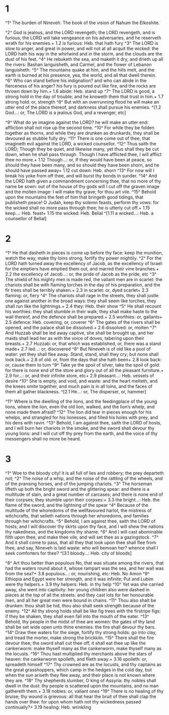# 1 
^1^ The burden of Nineveh. The book of the vision of Nahum the Elkoshite. 

^2^ God is jealous, and the LORD revengeth; the LORD revengeth, and is furious; the LORD will take vengeance on his adversaries, and he reserveth wrath for his enemies.+ 1.2 is furious: Heb. that hath fury ^3^ The LORD is slow to anger, and great in power, and will not at all acquit the wicked: the LORD hath his way in the whirlwind and in the storm, and the clouds are the dust of his feet. ^4^ He rebuketh the sea, and maketh it dry, and drieth up all the rivers: Bashan languisheth, and Carmel, and the flower of Lebanon languisheth. ^5^ The mountains quake at him, and the hills melt, and the earth is burned at his presence, yea, the world, and all that dwell therein. ^6^ Who can stand before his indignation? and who can abide in the fierceness of his anger? his fury is poured out like fire, and the rocks are thrown down by him.+ 1.6 abide: Heb. stand up ^7^ The LORD is good, a strong hold in the day of trouble; and he knoweth them that trust in him.+ 1.7 strong hold: or, strength ^8^ But with an overrunning flood he will make an utter end of the place thereof, and darkness shall pursue his enemies. 
^[1.2 God…: or, The LORD is a jealous God, and a revenger, etc]

^9^ What do ye imagine against the LORD? he will make an utter end: affliction shall not rise up the second time. ^10^ For while they be folden together as thorns, and while they are drunken as drunkards, they shall be devoured as stubble fully dry. ^11^ There is one come out of thee, that imagineth evil against the LORD, a wicked counsellor. ^12^ Thus saith the LORD; Though they be quiet, and likewise many, yet thus shall they be cut down, when he shall pass through. Though I have afflicted thee, I will afflict thee no more.+ 1.12 Though…: or, If they would have been at peace, so should they have been many, and so should they have been shorn, and he should have passed away+ 1.12 cut down: Heb. shorn ^13^ For now will I break his yoke from off thee, and will burst thy bonds in sunder. ^14^ And the LORD hath given a commandment concerning thee, that no more of thy name be sown: out of the house of thy gods will I cut off the graven image and the molten image: I will make thy grave; for thou art vile. ^15^ Behold upon the mountains the feet of him that bringeth good tidings, that publisheth peace! O Judah, keep thy solemn feasts, perform thy vows: for the wicked shall no more pass through thee; he is utterly cut off.+ 1.15 keep…: Heb. feast+ 1.15 the wicked: Heb. Belial
^[1.11 a wicked…: Heb. a counsellor of Belial] 

# 2 
^1^ He that dasheth in pieces is come up before thy face: keep the munition, watch the way, make thy loins strong, fortify thy power mightily. ^2^ For the LORD hath turned away the excellency of Jacob, as the excellency of Israel: for the emptiers have emptied them out, and marred their vine branches.+ 2.2 the excellency of Jacob…: or, the pride of Jacob as the pride, etc ^3^ The shield of his mighty men is made red, the valiant men are in scarlet: the chariots shall be with flaming torches in the day of his preparation, and the fir trees shall be terribly shaken.+ 2.3 in scarlet: or, dyed scarlet+ 2.3 flaming: or, fiery ^4^ The chariots shall rage in the streets, they shall justle one against another in the broad ways: they shall seem like torches, they shall run like the lightnings.+ 2.4 they: Heb. their show ^5^ He shall recount his worthies: they shall stumble in their walk; they shall make haste to the wall thereof, and the defence shall be prepared.+ 2.5 worthies: or, gallants+ 2.5 defence: Heb. covering, or, coverer ^6^ The gates of the rivers shall be opened, and the palace shall be dissolved.+ 2.6 dissolved: or, molten ^7^ And Huzzab shall be led away captive, she shall be brought up, and her maids shall lead her as with the voice of doves, tabering upon their breasts.+ 2.7 Huzzab: or, that which was established, or, there was a stand made+ 2.7 led…: or, discovered ^8^ But Nineveh is of old like a pool of water: yet they shall flee away. Stand, stand, shall they cry; but none shall look back.+ 2.8 of old: or, from the days that she hath been+ 2.8 look back: or, cause them to turn ^9^ Take ye the spoil of silver, take the spoil of gold: for there is none end of the store and glory out of all the pleasant furniture.+ 2.9 for…: or, and their infinite store, etc+ 2.9 pleasant…: Heb. vessels of desire ^10^ She is empty, and void, and waste: and the heart melteth, and the knees smite together, and much pain is in all loins, and the faces of them all gather blackness. 
^[2.1 He…: or, The disperser, or, hammer]

^11^ Where is the dwelling of the lions, and the feedingplace of the young lions, where the lion, even the old lion, walked, and the lion’s whelp, and none made them afraid? ^12^ The lion did tear in pieces enough for his whelps, and strangled for his lionesses, and filled his holes with prey, and his dens with ravin. ^13^ Behold, I am against thee, saith the LORD of hosts, and I will burn her chariots in the smoke, and the sword shall devour thy young lions: and I will cut off thy prey from the earth, and the voice of thy messengers shall no more be heard. 

# 3 
^1^ Woe to the bloody city! it is all full of lies and robbery; the prey departeth not; ^2^ The noise of a whip, and the noise of the rattling of the wheels, and of the pransing horses, and of the jumping chariots. ^3^ The horseman lifteth up both the bright sword and the glittering spear: and there is a multitude of slain, and a great number of carcases; and there is none end of their corpses; they stumble upon their corpses:+ 3.3 the bright…: Heb. the flame of the sword, and the lightning of the spear ^4^ Because of the multitude of the whoredoms of the wellfavoured harlot, the mistress of witchcrafts, that selleth nations through her whoredoms, and families through her witchcrafts. ^5^ Behold, I am against thee, saith the LORD of hosts; and I will discover thy skirts upon thy face, and I will shew the nations thy nakedness, and the kingdoms thy shame. ^6^ And I will cast abominable filth upon thee, and make thee vile, and will set thee as a gazingstock. ^7^ And it shall come to pass, that all they that look upon thee shall flee from thee, and say, Nineveh is laid waste: who will bemoan her? whence shall I seek comforters for thee? 
^[3.1 bloody…: Heb. city of bloods]

^8^ Art thou better than populous No, that was situate among the rivers, that had the waters round about it, whose rampart was the sea, and her wall was from the sea?+ 3.8 populous…: or, nourishing, etc: Heb. No Amon ^9^ Ethiopia and Egypt were her strength, and it was infinite; Put and Lubim were thy helpers.+ 3.9 thy helpers: Heb. in thy help ^10^ Yet was she carried away, she went into captivity: her young children also were dashed in pieces at the top of all the streets: and they cast lots for her honourable men, and all her great men were bound in chains. ^11^ Thou also shalt be drunken: thou shalt be hid, thou also shalt seek strength because of the enemy. ^12^ All thy strong holds shall be like fig trees with the firstripe figs: if they be shaken, they shall even fall into the mouth of the eater. ^13^ Behold, thy people in the midst of thee are women: the gates of thy land shall be set wide open unto thine enemies: the fire shall devour thy bars. ^14^ Draw thee waters for the siege, fortify thy strong holds: go into clay, and tread the morter, make strong the brickkiln. ^15^ There shall the fire devour thee; the sword shall cut thee off, it shall eat thee up like the cankerworm: make thyself many as the cankerworm, make thyself many as the locusts. ^16^ Thou hast multiplied thy merchants above the stars of heaven: the cankerworm spoileth, and flieth away.+ 3.16 spoileth: or, spreadeth himself ^17^ Thy crowned are as the locusts, and thy captains as the great grasshoppers, which camp in the hedges in the cold day, but when the sun ariseth they flee away, and their place is not known where they are. ^18^ Thy shepherds slumber, O king of Assyria: thy nobles shall dwell in the dust: thy people is scattered upon the mountains, and no man gathereth them.+ 3.18 nobles: or, valiant ones ^19^ There is no healing of thy bruise; thy wound is grievous: all that hear the bruit of thee shall clap the hands over thee: for upon whom hath not thy wickedness passed continually?+ 3.19 healing: Heb. wrinkling 